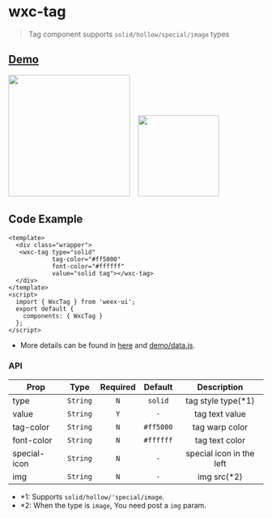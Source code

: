 # wxc-tag 

> Tag component supports `solid/hollow/special/image` types

## [Demo](https://h5.m.taobao.com/trip/wxc-tag/index.html?_wx_tpl=https%3A%2F%2Fh5.m.taobao.com%2Ftrip%2Fwxc-tag%2Fdemo%2Findex.native-min.js)
<img src="https://gw.alipayobjects.com/zos/rmsportal/hErVCTKqGcxNiyAmVWkp.gif" width="240"/>&nbsp;&nbsp;&nbsp;&nbsp;<img src="https://img.alicdn.com/tfs/TB11omrSXXXXXagXVXXXXXXXXXX-200-200.png" width="160"/>

## Code Example

```vue
<template>
  <div class="wrapper">
   <wxc-tag type="solid"
            tag-color="#ff5000"
            font-color="#ffffff"
            value="solid tag"></wxc-tag>
  </div>
</template>
<script>
  import { WxcTag } from 'weex-ui';
  export default {
    components: { WxcTag }
  };
</script>
```

- More details can be found in [here](https://github.com/alibaba/weex-ui/blob/master/example/tag/index.vue) and [demo/data.js](https://github.com/alibaba/weex-ui/blob/master/example/tag/data.js).


### API

| Prop | Type | Required | Default | Description |
| ---- |:----:|:---:|:-------:| :----------:|
| type | `String` | `N` | `solid` | tag style type(*1) |
| value | `String` | `Y` | `-` | tag text value |
| tag-color | `String` | `N` | `#ff5000` | tag warp color |
| font-color | `String` | `N` | `#ffffff` | tag text color |
| special-icon | `String` | `N` | `-` | special icon in the left |
| img | `String` | `N` | `-` | img src(*2) |

* *1: Supports `solid/hollow/'special/image`.
* *2: When the type is `image`, You need post a `img` param.

